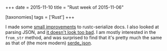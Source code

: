 +++
date = 2015-11-10
title = "Rust week of 2015-11-06"

[taxonomies]
tags = ['Rust']
+++

I made some [small improvements] to rustc-serialize docs. I also looked
at parsing JSON, and [it doesn't look too bad]. I am mostly interested
in the `from_str` method, and was surprised to find that it's pretty
much the same as that of (the more modern) [serde_json].

  [small improvements]: https://github.com/rust-lang-nursery/rustc-serialize/pull/136
  [it doesn't look too bad]: https://doc.rust-lang.org/num/rustc_serialize/json/index.html
  [serde_json]: https://serde-rs.github.io/serde/serde_json/serde_json
